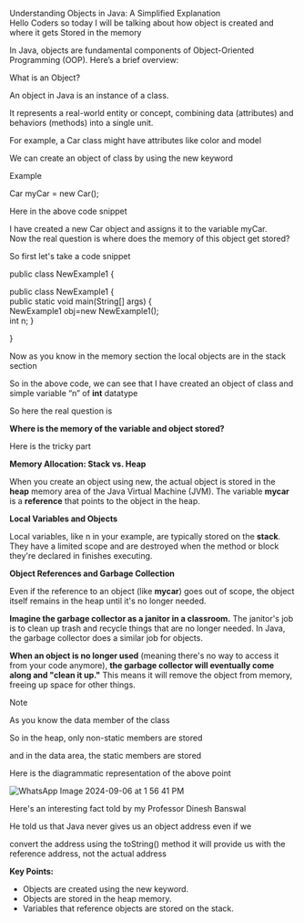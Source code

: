Understanding Objects in Java: A Simplified Explanation  
Hello Coders so today I will be talking about how object is created and where it gets Stored in the memory

In Java, objects are fundamental components of Object-Oriented Programming (OOP). Here’s a brief overview:

What is an Object?

An object in Java is an instance of a class.

It represents a real-world entity or concept, combining data (attributes) and behaviors (methods) into a single unit.

For example, a Car class might have attributes like color and model

We can create an object of class by using the new keyword

Example

Car myCar = new Car();

Here in the above code snippet

I have created a new Car object and assigns it to the variable myCar.  
Now the real question is where does the memory of this object get stored?

So first let's take a code snippet

public class NewExample1 {

public class NewExample1 {  
    public static void main(String[] args) {  
        NewExample1 obj=new NewExample1();  
                              int n;
    }  
      
}  



Now as you know in the memory section the local objects are in the stack section

So in the above code, we can see that I have created an object of class and simple variable “n” of **int** datatype

So here the real question is

**Where is the memory of the variable and object stored?**

Here is the tricky part

**Memory Allocation: Stack vs. Heap**

When you create an object using new, the actual object is stored in the **heap** memory area of the Java Virtual Machine (JVM). The variable **mycar** is a **reference** that points to the object in the heap.

**Local Variables and Objects**

Local variables, like n in your example, are typically stored on the **stack**. They have a limited scope and are destroyed when the method or block they're declared in finishes executing.

**Object References and Garbage Collection**

Even if the reference to an object (like **mycar**) goes out of scope, the object itself remains in the heap until it's no longer needed.

**Imagine the garbage collector as a janitor in a classroom.** The janitor's job is to clean up trash and recycle things that are no longer needed. In Java, the garbage collector does a similar job for objects.

**When an object is no longer used** (meaning there's no way to access it from your code anymore), **the garbage collector will eventually come along and "clean it up."** This means it will remove the object from memory, freeing up space for other things.

Note

As you know the data member of the class

So in the heap, only non-static members are stored

and in the data area, the static members are stored

Here is the diagrammatic representation of the above point

![WhatsApp Image 2024-09-06 at 1 56 41 PM](https://github.com/user-attachments/assets/19c95faf-dab4-4ac0-bd61-89fff02f4148)


Here's an interesting fact told by my Professor Dinesh Banswal

He told us that Java never gives us an  object address even if we

convert the address using the toString() method it will provide us with the reference address, not the actual address

**Key Points:**

- Objects are created using the new keyword.
- Objects are stored in the heap memory.
- Variables that reference objects are stored on the stack.
